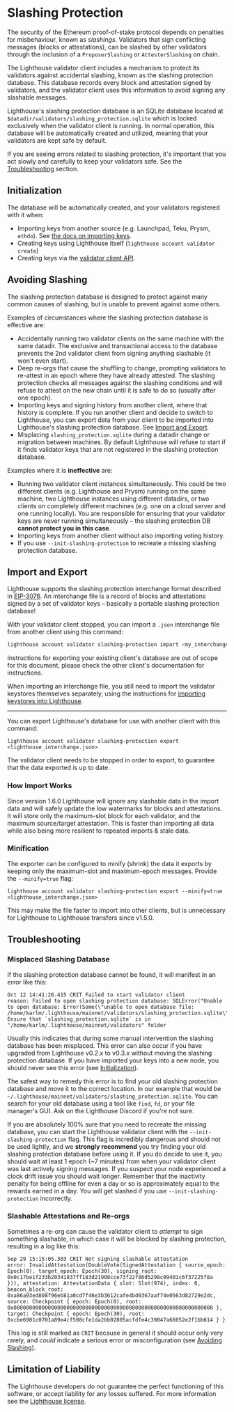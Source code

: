 # Slashing Protection

The security of the Ethereum proof-of-stake protocol depends on penalties for misbehaviour, known
as _slashings_. Validators that sign conflicting messages (blocks or attestations), can be slashed
by other validators through the inclusion of a `ProposerSlashing` or `AttesterSlashing` on chain.

The Lighthouse validator client includes a mechanism to protect its validators against
accidental slashing, known as the slashing protection database. This database records every
block and attestation signed by validators, and the validator client uses this information to
avoid signing any slashable messages.

Lighthouse's slashing protection database is an SQLite database located at
`$datadir/validators/slashing_protection.sqlite` which is locked exclusively when the validator
client is running. In normal operation, this database will be automatically created and utilized,
meaning that your validators are kept safe by default.

If you are seeing errors related to slashing protection, it's important that you act slowly
and carefully to keep your validators safe. See the [Troubleshooting](#troubleshooting) section.

## Initialization

The database will be automatically created, and your validators registered with it when:

* Importing keys from another source (e.g. Launchpad, Teku, Prysm, `ethdo`).
  See [the docs on importing keys](./validator-import-launchpad.md).
* Creating keys using Lighthouse itself (`lighthouse account validator create`)
* Creating keys via the [validator client API](./api-vc.md).

## Avoiding Slashing

The slashing protection database is designed to protect against many common causes of slashing,
but is unable to prevent against some others.

Examples of circumstances where the slashing protection database is effective are:

* Accidentally running two validator clients on the same machine with the same datadir.
  The exclusive and transactional access to the database prevents the 2nd validator client
  from signing anything slashable (it won't even start).
* Deep re-orgs that cause the shuffling to change, prompting validators to re-attest in
  an epoch where they have already attested. The slashing protection checks all messages
  against the slashing conditions and will refuse to attest on the new chain until it is safe
  to do so (usually after one epoch).
* Importing keys and signing history from another client, where that history is complete.
  If you run another client and decide to switch to Lighthouse, you can export data from
  your client to be imported into Lighthouse's slashing protection database. See
  [Import and Export](#import-and-export).
* Misplacing `slashing_protection.sqlite` during a datadir change or migration between machines.
  By default Lighthouse will refuse to start if it finds validator keys that are not registered
  in the slashing protection database.

Examples where it is **ineffective** are:

* Running two validator client instances simultaneously. This could be two different
  clients (e.g. Lighthouse and Prysm) running on the same machine, two Lighthouse instances using
  different datadirs, or two clients on completely different machines (e.g. one on a cloud server
  and one running locally). You are responsible for ensuring that your validator keys are never
  running simultaneously – the slashing protection DB **cannot protect you in this case**.
* Importing keys from another client without also importing voting history.
* If you use `--init-slashing-protection` to recreate a missing slashing protection database.

## Import and Export

Lighthouse supports the slashing protection interchange format described in [EIP-3076][]. An
interchange file is a record of blocks and attestations signed by a set of validator keys –
basically a portable slashing protection database!

With your validator client stopped, you can import a `.json` interchange file from another client
using this command:

```bash
lighthouse account validator slashing-protection import <my_interchange.json>
```

Instructions for exporting your existing client's database are out of scope for this document,
please check the other client's documentation for instructions.

When importing an interchange file, you still need to import the validator keystores themselves
separately, using the instructions for [importing keystores into
Lighthouse](./validator-import-launchpad.md).

---

You can export Lighthouse's database for use with another client with this command:

```
lighthouse account validator slashing-protection export <lighthouse_interchange.json>
```

The validator client needs to be stopped in order to export, to guarantee that the data exported is
up to date.

[EIP-3076]: https://eips.ethereum.org/EIPS/eip-3076

### How Import Works

Since version 1.6.0 Lighthouse will ignore any slashable data in the import data and will safely
update the low watermarks for blocks and attestations. It will store only the maximum-slot block
for each validator, and the maximum source/target attestation. This is faster than importing
all data while also being more resilient to repeated imports & stale data.

### Minification

The exporter can be configured to minify (shrink) the data it exports by keeping only the
maximum-slot and maximum-epoch messages. Provide the `--minify=true` flag:

```
lighthouse account validator slashing-protection export --minify=true <lighthouse_interchange.json>
```

This may make the file faster to import into other clients, but is unnecessary for Lighthouse to
Lighthouse transfers since v1.5.0.

## Troubleshooting

### Misplaced Slashing Database

If the slashing protection database cannot be found, it will manifest in an error like this:

```
Oct 12 14:41:26.415 CRIT Failed to start validator client        reason: Failed to open slashing protection database: SQLError("Unable to open database: Error(Some(\"unable to open database file: /home/karlm/.lighthouse/mainnet/validators/slashing_protection.sqlite\"))").
Ensure that `slashing_protection.sqlite` is in "/home/karlm/.lighthouse/mainnet/validators" folder
```

Usually this indicates that during some manual intervention the slashing database has been
misplaced. This error can also occur if you have upgraded from Lighthouse v0.2.x to v0.3.x without
moving the slashing protection database. If you have imported your keys into a new node, you should
never see this error (see [Initialization](#initialization)).

The safest way to remedy this error is to find your old slashing protection database and move
it to the correct location. In our example that would be
`~/.lighthouse/mainnet/validators/slashing_protection.sqlite`. You can search for your old database
using a tool like `find`, `fd`, or your file manager's GUI. Ask on the Lighthouse Discord if you're
not sure.

If you are absolutely 100% sure that you need to recreate the missing database, you can start
the Lighthouse validator client with the `--init-slashing-protection` flag. This flag is incredibly
dangerous and should not be used lightly, and we **strongly recommend** you try finding
your old slashing protection database before using it. If you do decide to use it, you should
wait at least 1 epoch (~7 minutes) from when your validator client was last actively signing
messages. If you suspect your node experienced a clock drift issue you should wait
longer. Remember that the inactivity penalty for being offline for even a day or so
is approximately equal to the rewards earned in a day. You will get slashed if you use
`--init-slashing-protection` incorrectly.

### Slashable Attestations and Re-orgs

Sometimes a re-org can cause the validator client to _attempt_ to sign something slashable,
in which case it will be blocked by slashing protection, resulting in a log like this:

```
Sep 29 15:15:05.303 CRIT Not signing slashable attestation       error: InvalidAttestation(DoubleVote(SignedAttestation { source_epoch: Epoch(0), target_epoch: Epoch(30), signing_root: 0x0c17be1f233b20341837ff183d21908cce73f22f86d5298c09401c6f37225f8a })), attestation: AttestationData { slot: Slot(974), index: 0, beacon_block_root: 0xa86a93ed808f96eb81a0cd7f46e3b3612cafe4bd0367aaf74e0563d82729e2dc, source: Checkpoint { epoch: Epoch(0), root: 0x0000000000000000000000000000000000000000000000000000000000000000 }, target: Checkpoint { epoch: Epoch(30), root: 0xcbe6901c0701a89e4cf508cfe1da2bb02805acfdfe4c39047a66052e2f1bb614 } }
```

This log is still marked as `CRIT` because in general it should occur only very rarely,
and _could_ indicate a serious error or misconfiguration (see [Avoiding Slashing](#avoiding-slashing)).

## Limitation of Liability

The Lighthouse developers do not guarantee the perfect functioning of this software, or accept
liability for any losses suffered. For more information see the [Lighthouse license][license].

[license]: https://github.com/sigp/lighthouse/blob/stable/LICENSE
